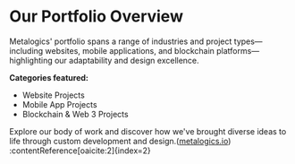 # Our Portfolio Overview

Metalogics' portfolio spans a range of industries and project types—including websites, mobile applications, and blockchain platforms—highlighting our adaptability and design excellence.

**Categories featured:**
- Website Projects
- Mobile App Projects
- Blockchain & Web 3 Projects

Explore our body of work and discover how we've brought diverse ideas to life through custom development and design.([metalogics.io](https://metalogics.io/our-work/)) :contentReference[oaicite:2]{index=2}
